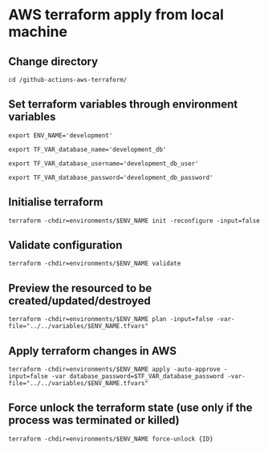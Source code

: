# AWS terraform apply from local machine

## Change directory

    cd /github-actions-aws-terraform/

## Set terraform variables through environment variables

    export ENV_NAME='development'

    export TF_VAR_database_name='development_db'

    export TF_VAR_database_username='development_db_user'

    export TF_VAR_database_password='development_db_password'

## Initialise terraform

    terraform -chdir=environments/$ENV_NAME init -reconfigure -input=false

## Validate configuration

    terraform -chdir=environments/$ENV_NAME validate

## Preview the resourced to be created/updated/destroyed

    terraform -chdir=environments/$ENV_NAME plan -input=false -var-file="../../variables/$ENV_NAME.tfvars"

## Apply terraform changes in AWS

    terraform -chdir=environments/$ENV_NAME apply -auto-approve -input=false -var database_password=$TF_VAR_database_password -var-file="../../variables/$ENV_NAME.tfvars"

## Force unlock the terraform state (use only if the process was terminated or killed)

    terraform -chdir=environments/$ENV_NAME force-unlock {ID}